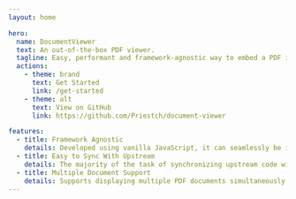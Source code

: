 ```yaml
---
layout: home

hero:
  name: DocumentViewer
  text: An out-of-the-box PDF viewer.
  tagline: Easy, performant and framework-agnostic way to embed a PDF in any website.
  actions:
    - theme: brand
      text: Get Started
      link: /get-started
    - theme: alt
      text: View on GitHub
      link: https://github.com/Priestch/document-viewer

features:
  - title: Framework Agnostic
    details: Developed using vanilla JavaScript, it can seamlessly be integrated into any project regardless of what the frontend framework employed.
  - title: Easy to Sync With Upstream
    details: The majority of the task of synchronizing upstream code will be done automatically.
  - title: Multiple Document Support
    details: Supports displaying multiple PDF documents simultaneously and is compatible with all PDF.js supported shortcut keys.
---
```

